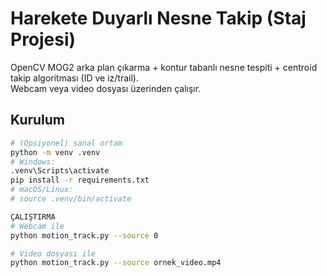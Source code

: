 # Harekete Duyarlı Nesne Takip (Staj Projesi)

OpenCV MOG2 arka plan çıkarma + kontur tabanlı nesne tespiti + centroid takip algoritması (ID ve iz/trail).  
Webcam veya video dosyası üzerinden çalışır.

## Kurulum
```bash
# (Opsiyonel) sanal ortam
python -m venv .venv
# Windows:
.venv\Scripts\activate
pip install -r requirements.txt
# macOS/Linux:
# source .venv/bin/activate

ÇALIŞTIRMA 
# Webcam ile
python motion_track.py --source 0

# Video dosyası ile
python motion_track.py --source ornek_video.mp4

